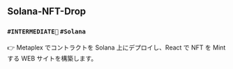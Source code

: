 ## Solana-NFT-Drop

### `#INTERMEDIATE🐥` `#Solana` 

👉 Metaplex でコントラクトを Solana 上にデプロイし、React で NFT を Mint する WEB サイトを構築します。
